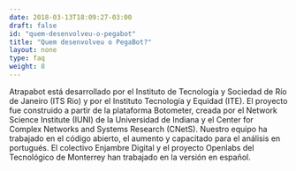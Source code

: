 ```yaml
---
date: 2018-03-13T18:09:27-03:00
draft: false
id: "quem-desenvolveu-o-pegabot"
title: "Quem desenvolveu o PegaBot?"
layout: none
type: faq
weight: 8
---
```

Atrapabot está desarrollado por el Instituto de Tecnología y Sociedad de Río de Janeiro (ITS Rio) y por el Instituto Tecnología y Equidad (ITE). El proyecto fue construido a partir de la plataforma Botometer, creada por el Network Science Institute (IUNI) de la Universidad de Indiana y el Center for Complex Networks and Systems Research (CNetS). Nuestro equipo ha trabajado en el código abierto, el aumento y capacitado para el análisis en portugués. El colectivo Enjambre Digital y el proyecto Openlabs del Tecnológico de Monterrey han trabajado en la versión en español. 
